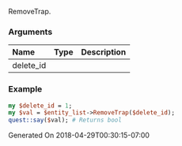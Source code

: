RemoveTrap.
### Arguments
**Name**|**Type**|**Description**
:---|:---|:---
delete_id||

### Example

```perl
my $delete_id = 1;
my $val = $entity_list->RemoveTrap($delete_id);
quest::say($val); # Returns bool
```


Generated On 2018-04-29T00:30:15-07:00